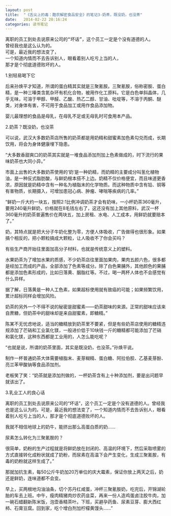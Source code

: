 ```yaml
---
layout: post
title:  "《舌尖上的毒：酷农解密食品安全》的笔记3-奶茶，既没奶，也没茶"
date:   2014-02-22 20:16:24
categories: 读书笔记
---
```


<pre>
离职的员工到处去说原来公司的“坏话”，这个员工一定是个没有道德的人。
曾经我也是这么认为的。
可是，最近我的想法变了，
一个知道内情而不去告诉别人，眼看着别人吃亏上当的人，
那才是个彻底道德败坏的人。
</pre>

1.别轻易喝下它

后来孙焕平才知道，所谓的蛋白精其实就是三聚氰胺。三聚氰胺，俗称密胺、蛋白精，是一种三嗪类含氮杂环有机化合物，被用作化工原料。它是白色单斜晶体，几乎无味，可溶于甲醇、甲醛、乙酸、热乙二醇、甘油、吡啶等，不溶于丙酮、醚类，对身体有害，不可用于食品加工或用作食品添加物。

婴儿最理想的食品是母乳，在母乳不足或无母乳时可食用本产品。


2.奶茶？既没奶，也没茶

可以说，武汉大多数奶茶店所售的奶茶都是用奶精和甜蜜素加色素勾兑而成，长期饮用，将会为身体健康埋下隐患。

“大多数香甜爽口的奶茶其实就是一堆食品添加剂加上色素做成的，时下流行的果味奶茶也大同小异。”

市面上出售的大多数奶茶使用的‘奶’是一种奶精，而奶精的主要成分叫氢化植物油，是一种反式脂肪酸，与鲜奶根本搭不上边。奶精不仅价格便宜，而且味道更香浓，原因就是奶精中含有一种名为植脂末的化学物质。而这种物质中含有铅、铜等有害物质，长期摄入，可增加患冠心病、肿瘤、哮喘等疾病的几率。”


“鲜奶一斤大约一块五，按照2∶1比例冲调奶茶才会有奶味，一小杯奶茶360毫升，要用240毫升鲜奶，价格就在8毛钱左右了，这还没有加上其他原料，武汉一杯360毫升的奶茶普遍售价在两块五，加上房租、水电、人工成本，用鲜奶就要赔本了。”


奶，其特点就是把大分子牛奶化整为零，方便人体吸收，广告做得也很形象。如果搞个相反的，把小颗粒搞成大颗粒，让人吸收不了你会买吗？

有些生产商开始往里面加高分子材料，也就是传统意义上的塑料。

水果奶茶为了增加水果的质感，不少奶茶店往里面加果肉，果肉五颜六色，很多都是经加工而成的产品，全部添加了色素等成分。除了白色果脯外，其他颜色的果脯都是添加色素形成的，比如日落黄、胭脂红等。不过，喝一两杯人体也不会感觉有什么异样。

据了解，日落黄是一种人工色素，如果超标使用就有致癌的可能；如果频繁饮用，累计超标同样会增加风险。

奶茶的另外一个不得不说的秘密是甜蜜素——奶茶甜味的来源。正常的甜味应该来自蔗糖，但奶茶中的甜味却是来自甜蜜素，即糖精。”

陈某不无忧虑地说，适当的糖精放到奶茶里不要紧，但是有些奶茶店使用的糖精违规添加了芒硝和工业氯化镁，一般进价低于10块钱一斤的糖精都可能添加了芒硝和氯化镁，这种东西都是工业用的，人怎么能吃呢？

“也就是说，所谓的奶茶里面，其实是既没奶，也没茶。”孙焕平说。

制作一杯普通奶茶大体需要植脂末、麦芽糊精、蛋白糖、阿拉伯胶、乙基麦芽酚、亮兰苯甲酸钠等食品添加剂。

老板笑了笑：“奶茶就是添加剂做的，一杯奶茶含有上十种添加剂，要是出问题早就该出了。


3.乳业工人的良心话

离职的员工到处去说原来公司的“坏话”，这个员工一定是个没有道德的人。曾经我也是这么认为的。可是，最近我的想法变了，一个知道内情而不去告诉别人，眼看着别人吃亏上当的人，那才是个彻底道德败坏的人。

我就不相信地球上的奶牛，能挤出那么高蛋白质的奶……

尿素怎么转化为三聚氰胺的？

很简单，奶粉的生产过程就是将鲜奶放在封闭的、高温的环境下，然后采取喷雾的方式直接转化成粉状就成了奶粉，而尿素在高温下会产生变化，生成三聚氰胺，有毒的奶粉就这样生成了。”

那就加抗生素，每50公斤牛奶加20万单位的庆大霉素，保证你放上两天之后，奶还是鲜奶，连味道都不会变。

早上，买两根地沟油油条，切个苏丹红咸蛋，冲杯三聚氰胺奶，吃完后，开锦湖轮胎的车去上班。中午，瘦肉精猪肉炒农药韭菜，再来一份人造鸡蛋卤注胶牛肉，加一碗石蜡翻新陈米饭，泡壶香精茶叶。下班，买避孕药鱼、尿素豆芽、膨大西红柿、石膏豆腐。回到家，吃个增白剂加柠檬黄馒头……”

